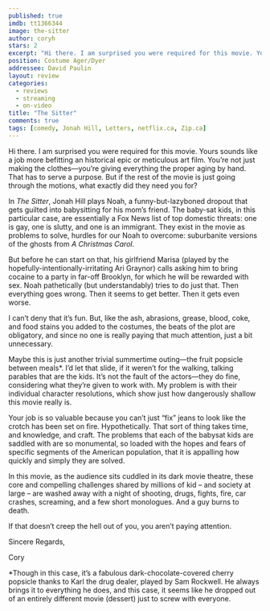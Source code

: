 ```yaml
---
published: true
imdb: tt1366344
image: the-sitter
author: coryh 
stars: 2
excerpt: "Hi there. I am surprised you were required for this movie. Yours sounds like a job more befitting an historical epic or meticulous art film."
position: Costume Ager/Dyer
addressee: David Paulin
layout: review
categories:
  - reviews
  - streaming
  - on-video
title: "The Sitter"
comments: true
tags: [comedy, Jonah Hill, Letters, netflix.ca, Zip.ca]
---
```

<p>Hi there. I am surprised you were required for this movie. Yours sounds like a job more befitting an historical epic or meticulous art film. You&rsquo;re not just making the clothes&mdash;you&rsquo;re giving everything the proper aging by hand. That has to serve a purpose. But if the rest of the movie is just going through the motions, what exactly did they need you for?</p>
<p>In <em>The Sitter</em>, Jonah Hill plays Noah, a funny-but-lazyboned dropout that gets guilted into babysitting for his mom&#8217;s friend. The baby-sat kids, in this particular case, are essentially a Fox News list of top domestic threats: one is gay, one is slutty, and one is an immigrant. They exist in the movie as problems to solve, hurdles for our Noah to overcome: suburbanite versions of the ghosts from <em>A Christmas Carol</em>.</p>
<p>But before he can start on that, his girlfriend Marisa (played by the hopefully-intentionally-irritating Ari Graynor) calls asking him to bring cocaine to a party in far-off Brooklyn, for which he will be rewarded with sex. Noah pathetically (but understandably) tries to do just that. Then everything goes wrong. Then it seems to get better. Then it gets even worse.</p>
<p>I can&#8217;t deny that it&#8217;s fun. But, like the ash, abrasions, grease, blood, coke, and food stains you added to the costumes, the beats of the plot are obligatory, and since no one is really paying that much attention, just a bit unnecessary.</p>
<p>Maybe this is just another trivial summertime outing&mdash;the fruit popsicle between meals*. I&rsquo;d let that slide, if it weren&rsquo;t for the walking, talking parables that are the kids. It&#8217;s not the fault of the actors&mdash;they do fine, considering what they&rsquo;re given to work with. My problem is with their individual character resolutions, which show just how dangerously shallow this movie really is.</p>
<p>Your job is so valuable because you can&#8217;t just &#8220;fix&#8221; jeans to look like the crotch has been set on fire. Hypothetically. That sort of thing takes time, and knowledge, and craft. The problems that each of the babysat kids are saddled with are so monumental, so loaded with the hopes and fears of specific segments of the American population, that it is appalling how quickly and simply they are solved.</p>
<p>In this movie, as the audience sits cuddled in its dark movie theatre, these core and compelling challenges shared by millions of kid &ndash; and society at large &ndash; are washed away with a night of shooting, drugs, fights, fire, car crashes, screaming, and a few short monologues. And a guy burns to death.</p>
<p>If that doesn&#8217;t creep the hell out of you, you aren&#8217;t paying attention.</p>
<p>Sincere Regards,</p>
<p>Cory</p>
<p>*Though in this case, it&#8217;s a fabulous dark-chocolate-covered cherry popsicle thanks to Karl the drug dealer, played by Sam Rockwell. He always brings it to everything he does, and this case, it seems like he dropped out of an entirely different movie (dessert) just to screw with everyone.</p>
